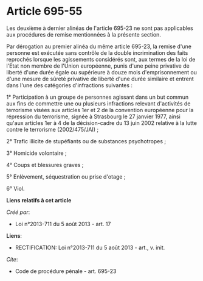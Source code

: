 # Article 695-55

Les deuxième à dernier alinéas de l'article 695-23 ne sont pas applicables aux procédures de remise mentionnées à la présente
section. 

Par dérogation au premier alinéa du même article 695-23, la remise d'une personne est exécutée sans contrôle de la double
incrimination des faits reprochés lorsque les agissements considérés sont, aux termes de la loi de l'Etat non membre de
l'Union européenne, punis d'une peine privative de liberté d'une durée égale ou supérieure à douze mois d'emprisonnement ou
d'une mesure de sûreté privative de liberté d'une durée similaire et entrent dans l'une des catégories d'infractions
suivantes : 

1° Participation à un groupe de personnes agissant dans un but commun aux fins de commettre une ou plusieurs infractions
relevant d'activités de terrorisme visées aux articles 1er et 2 de la convention européenne pour la répression du terrorisme,
signée à Strasbourg le 27 janvier 1977, ainsi qu'aux articles 1er à 4 de la décision-cadre du 13 juin 2002 relative à la
lutte contre le terrorisme (2002/475/JAI) ; 

2° Trafic illicite de stupéfiants ou de substances psychotropes ; 

3° Homicide volontaire ; 

4° Coups et blessures graves ; 

5° Enlèvement, séquestration ou prise d'otage ; 

6° Viol.

**Liens relatifs à cet article**

_Créé par_:

  - Loi n°2013-711 du 5 août 2013 - art. 17

**Liens**:

  - RECTIFICATION: Loi n°2013-711 du 5 août 2013 - art., v. init.

_Cite_:

  - Code de procédure pénale - art. 695-23

